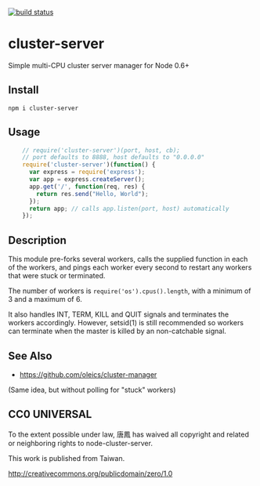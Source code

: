 [![build status](https://secure.travis-ci.org/audreyt/node-cluster-server.png)](http://travis-ci.org/audreyt/node-cluster-server)
# cluster-server

Simple multi-CPU cluster server manager for Node 0.6+

## Install

`npm i cluster-server`

## Usage

```js
    // require('cluster-server')(port, host, cb);
    // port defaults to 8888, host defaults to "0.0.0.0"
    require('cluster-server')(function() {
      var express = require('express');
      var app = express.createServer();
      app.get('/', function(req, res) {
        return res.send("Hello, World");
      });
      return app; // calls app.listen(port, host) automatically
    });
```

## Description

This module pre-forks several workers, calls the supplied
function in each of the workers, and pings each worker
every second to restart any workers that were stuck or
terminated.

The number of workers is `require('os').cpus().length`,
with a minimum of 3 and a maximum of 6.

It also handles INT, TERM, KILL and QUIT signals and
terminates the workers accordingly.  However, setsid(1)
is still recommended so workers can terminate when the
master is killed by an non-catchable signal.

## See Also

* https://github.com/oleics/cluster-manager

(Same idea, but without polling for "stuck" workers)

## CC0 UNIVERSAL

To the extent possible under law, 唐鳳 has waived all copyright
and related or neighboring rights to node-cluster-server.

This work is published from Taiwan.

http://creativecommons.org/publicdomain/zero/1.0

